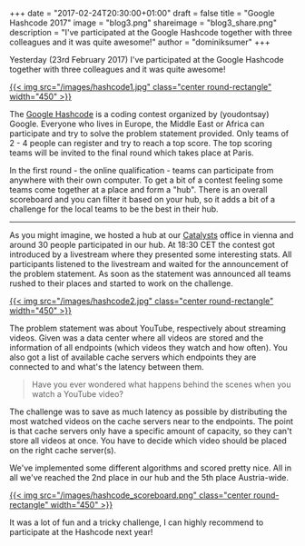 +++
date = "2017-02-24T20:30:00+01:00"
draft = false
title = "Google Hashcode 2017"
image = "blog3.png"
shareimage = "blog3_share.png"
description = "I've participated at the Google Hashcode together with three colleagues and it was quite awesome!"
author = "dominiksumer"
+++

Yesterday (23rd February 2017) I've participated at the Google Hashcode together with <span class="tooltip" title="Philipp, Marton & Christoph">three colleagues</span> and it was quite awesome! 

<a class="image-link" href="/images/hashcode1.jpg" title="Google Hashcode">
    {{< img src="/images/hashcode1.jpg" class="center round-rectangle" width="450" >}}
</a>

The <a href="https://hashcode.withgoogle.com/">Google Hashcode</a> is a coding contest organized by (youdontsay) Google. Everyone who lives in Europe, the Middle East or Africa can participate and try to solve the problem statement provided. Only teams of 2 - 4 people can register and try to reach a top score. The top scoring teams will be invited to the final round which takes place at Paris.

In the first round - the online qualification - teams can participate from anywhere with their own computer. To get a bit of a contest feeling some teams come together at a place and form a "hub". There is an overall scoreboard and you can filter it based on your hub, so it adds a bit of a challenge for the local teams to be the best in their hub.

---

As you might imagine, we hosted a hub at our <a href="https://www.catalysts.cc/en">Catalysts</a> office in vienna and around 30 people participated in our hub. At 18:30 CET the contest got introduced by a livestream where they presented some interesting stats. All participants listened to the livestream and waited for the announcement of the problem statement. As soon as the statement was announced all teams rushed to their places and started to work on the challenge.

<a class="image-link" href="/images/hashcode2.jpg" title="Google Hashcode">
    {{< img src="/images/hashcode2.jpg" class="center round-rectangle" width="450" >}}
</a>

The problem statement was about YouTube, respectively about streaming videos. Given was a data center where all videos are stored and the information of all endpoints (which videos they watch and how often). You also got a list of available cache servers which endpoints they are connected to and what's the latency between them. 

> Have you ever wondered what happens behind the scenes when you watch a YouTube video?

The challenge was to save as much latency as possible by distributing the most watched videos on the cache servers near to the endpoints. The point is that cache servers only have a specific amount of capacity, so they can't store all videos at once. You have to decide which video should be placed on the right cache server(s).

We've implemented some different algorithms and scored pretty nice. All in all we've reached the 2nd place in our hub and the 5th place Austria-wide.

<a class="image-link" href="/images/hashcode_scoreboard.png" title="Google Hashcode">
    {{< img src="/images/hashcode_scoreboard.png" class="center round-rectangle" width="450" >}}
</a>

It was a lot of fun and a tricky challenge, I can highly recommend to participate at the Hashcode next year!